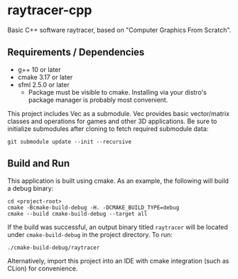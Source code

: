 # raytracer-cpp
Basic C++ software raytracer, based on "Computer Graphics From Scratch".

## Requirements / Dependencies
* g++ 10 or later
* cmake 3.17 or later
* sfml 2.5.0 or later
    * Package must be visible to cmake. Installing via your distro's package
      manager is probably most convenient.

This project includes Vec as a submodule. Vec provides basic vector/matrix
classes and operations for games and other 3D applications. Be sure to
initialize submodules after cloning to fetch required submodule data:
```
git submodule update --init --recursive
```

## Build and Run
This application is built using cmake. As an example, the following will build
a debug binary:

```
cd <project-root>
cmake -Bcmake-build-debug -H. -DCMAKE_BUILD_TYPE=debug
cmake --build cmake-build-debug --target all
```

If the build was successful, an output binary titled `raytracer` will be located
under `cmake-build-debug` in the project directory. To run:

```
./cmake-build-debug/raytracer
```

Alternatively, import this project into an IDE with cmake integration (such as
CLion) for convenience.